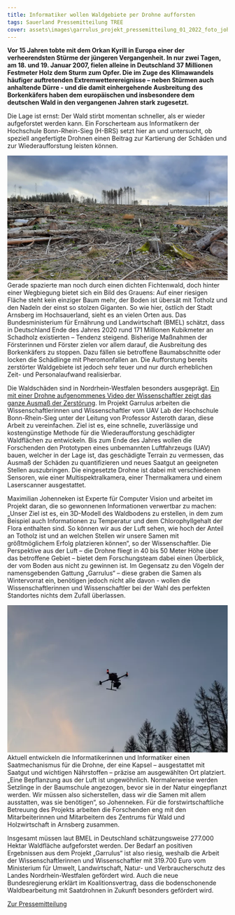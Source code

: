 ```yaml
---
title: Informatiker wollen Waldgebiete per Drohne aufforsten
tags: Sauerland Pressemitteilung TREE
cover: assets\images\garrulus_projekt_pressemitteilung_01_2022_foto_johenneken.jpg.jpeg
---
```


__Vor 15 Jahren tobte mit dem Orkan Kyrill in Europa einer der verheerendsten Stürme der jüngeren Vergangenheit. In nur zwei Tagen, am 18. und 19. Januar 2007, fielen alleine in Deutschland 37 Millionen Festmeter Holz dem Sturm zum Opfer. Die im Zuge des Klimawandels häufiger auftretenden Extremwetterereignisse – neben Stürmen auch anhaltende Dürre - und die damit einhergehende Ausbreitung des Borkenkäfers haben dem europäischen und insbesondere dem deutschen Wald in den vergangenen Jahren stark zugesetzt.__

Die Lage ist ernst: Der Wald stirbt momentan schneller, als er wieder aufgeforstet werden kann. Ein Forscherteam aus Informatikern der Hochschule Bonn-Rhein-Sieg (H-BRS) setzt hier an und untersucht, ob speziell angefertigte Drohnen einen Beitrag zur Kartierung der Schäden und zur Wiederaufforstung leisten können.

![garrulus_projekt_pressemitteilung_01_2022_foto_johenneken.jpg (DE)](assets\images\garrulus_projekt_pressemitteilung_01_2022_foto_johenneken.jpg.jpeg)
Gerade spazierte man noch durch einen dichten Fichtenwald, doch hinter einer Wegbiegung bietet sich ein Bild des Grauens: Auf einer riesigen Fläche steht kein einziger Baum mehr, der Boden ist übersät mit Totholz und den Nadeln der einst so stolzen Giganten. So wie hier, östlich der Stadt Arnsberg im Hochsauerland, sieht es an vielen Orten aus. Das Bundesministerium für Ernährung und Landwirtschaft (BMEL) schätzt, dass in Deutschland Ende des Jahres 2020 rund 171 Millionen Kubikmeter an Schadholz existierten – Tendenz steigend. Bisherige Maßnahmen der Försterinnen und Förster zielen vor allem darauf, die Ausbreitung des Borkenkäfers zu stoppen. Dazu fällen sie betroffene Baumabschnitte oder locken die Schädlinge mit Pheromonfallen an. Die Aufforstung bereits zerstörter Waldgebiete ist jedoch sehr teuer und nur durch erheblichen Zeit- und Personalaufwand realisierbar.


Die Waldschäden sind in Nordrhein-Westfalen besonders ausgeprägt. [Ein mit einer Drohne aufgenommenes Video der Wissenschaftler zeigt das ganze Ausmaß der Zerstörung](https://www.youtube.com/watch?v=3S2g28NUZ6M).
Im Projekt Garrulus arbeiten die Wissenschaftlerinnen und Wissenschaftler vom UAV Lab der Hochschule Bonn-Rhein-Sieg unter der Leitung von Professor Asteroth daran, diese Arbeit zu vereinfachen. Ziel ist es, eine schnelle, zuverlässige und kostengünstige Methode für die Wiederaufforstung geschädigter Waldflächen zu entwickeln. Bis zum Ende des Jahres wollen die Forschenden den Prototypen eines unbemannten Luftfahrzeugs (UAV) bauen, welcher in der Lage ist, das geschädigte Terrain zu vermessen, das Ausmaß der Schäden zu quantifizieren und neues Saatgut an geeigneten Stellen auszubringen. Die eingesetzte Drohne ist dabei mit verschiedenen Sensoren, wie einer Multispektralkamera, einer Thermalkamera und einem Laserscanner ausgestattet.

Maximilian Johenneken ist Experte für Computer Vision und arbeitet im Projekt daran, die so gewonnenen Informationen verwertbar zu machen: „Unser Ziel ist es, ein 3D-Modell des Waldbodens zu erstellen, in dem zum Beispiel auch Informationen zu Temperatur und dem Chlorophyllgehalt der Flora enthalten sind. So können wir aus der Luft sehen, wie hoch der Anteil an Totholz ist und an welchen Stellen wir unsere Samen mit größtmöglichem Erfolg platzieren können“, so der Wissenschaftler. Die Perspektive aus der Luft – die Drohne fliegt in 40 bis 50 Meter Höhe über das betroffene Gebiet – bietet dem Forschungsteam dabei einen Überblick, der vom Boden aus nicht zu gewinnen ist. Im Gegensatz zu den Vögeln der namensgebenden Gattung „Garrulus“ – diese graben die Samen als Wintervorrat ein, benötigen jedoch nicht alle davon - wollen die Wissenschaftlerinnen und Wissenschaftler bei der Wahl des perfekten Standortes nichts dem Zufall überlassen.

![garrulus_projekt_pressemitteilung_01_2022_foto_johenneken_02.jpg (DE)](assets\images\garrulus_projekt_pressemitteilung_01_2022_foto_johenneken_02.jpg.jpeg)
Aktuell entwickeln die Informatikerinnen und Informatiker einen Saatmechanismus für die Drohne, der eine Kapsel – ausgestattet mit Saatgut und wichtigen Nährstoffen – präzise am ausgewählten Ort platziert. „Eine Bepflanzung aus der Luft ist ungewöhnlich. Normalerweise werden Setzlinge in der Baumschule angezogen, bevor sie in der Natur eingepflanzt werden. Wir müssen also sicherstellen, dass wir die Samen mit allem ausstatten, was sie benötigen“, so Johenneken. Für die forstwirtschaftliche Betreuung des Projekts arbeiten die Forschenden eng mit den Mitarbeiterinnen und Mitarbeitern des Zentrums für Wald und Holzwirtschaft in Arnsberg zusammen.

Insgesamt müssen laut BMEL in Deutschland schätzungsweise 277.000 Hektar Waldfläche aufgeforstet werden. Der Bedarf an positiven Ergebnissen aus dem Projekt „Garrulus“ ist also riesig, weshalb die Arbeit der Wissenschaftlerinnen und Wissenschaftler mit 319.700 Euro vom Ministerium für Umwelt, Landwirtschaft, Natur- und Verbraucherschutz des Landes Nordrhein-Westfalen gefördert wird. Auch die neue Bundesregierung erklärt im Koalitionsvertrag, dass die bodenschonende Waldbearbeitung mit Saatdrohnen in Zukunft besonders gefördert wird.

[Zur Pressemitteilung](https://www.h-brs.de/de/pressemitteilung/informatiker-wollen-waldgebiete-drohne-aufforsten)